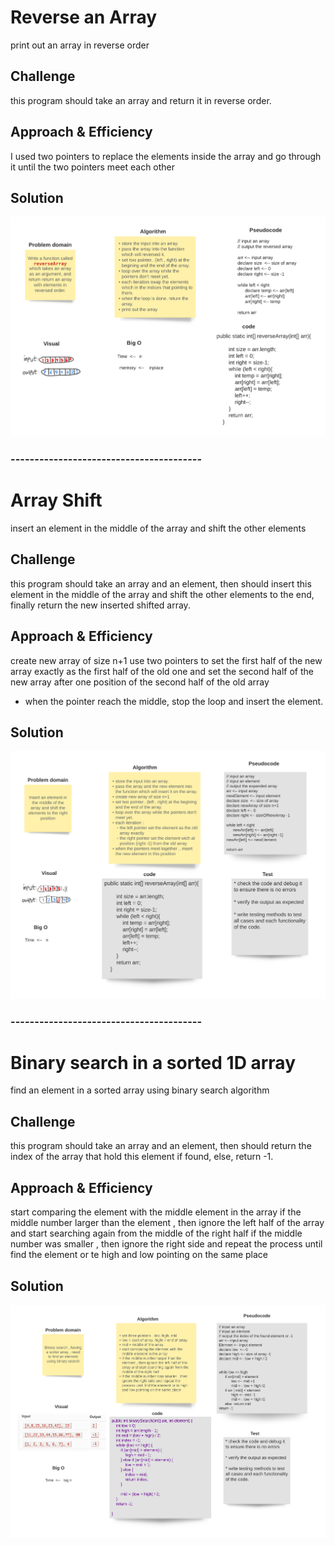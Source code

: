 
# Reverse an Array

print out an array in reverse order

## Challenge

this program should take an array and return it in reverse order.

## Approach & Efficiency

I used two pointers to replace the elements inside the array and go through it until the two pointers meet each other

## Solution

![Whiteboard_ArrayReversed](./assets/Array-reverse.png)

### ----------------------------------------

# Array Shift

insert an element in the middle of the array and shift the other elements

## Challenge

this program should take an array and an element, then should insert this element in the middle of the array and shift the other elements to the end, finally return the new inserted shifted array.

## Approach & Efficiency

create new array of size n+1 
use two pointers to set the first half of the new array exactly as the first half of the old one
and set the second half of the new array after one position of the second half of the old array
* when the pointer reach the middle, stop the loop and insert the element.

## Solution

![Whiteboard_ArrayShift](./assets/array-shift.png)

### ----------------------------------------

# Binary search in a sorted 1D array

find an element in a sorted array using binary search algorithm 

## Challenge

this program should take an array and an element, then should return the index of the array that hold this element if found, else, return -1.

## Approach & Efficiency

start comparing the element with the middle element in the array
if the middle number larger than the element , then ignore the left half of the array and start searching again from the middle of the right half
if the middle number was smaller , then ignore the right side and repeat the process until find the element or te high and low pointing on the same place


## Solution

![Whiteboard_BinarySearch](./assets/array-binary-search.png)
